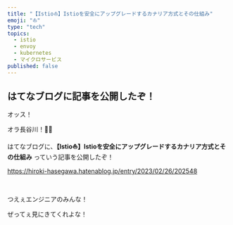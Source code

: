 ```yaml
---
title: "【Istio⛵️】Istioを安全にアップグレードするカナリア方式とその仕組み"
emoji: "⛵️"
type: "tech"
topics:
  - istio
  - envoy
  - kubernetes
  - マイクロサービス
published: false
---
```


## はてなブログに記事を公開したぞ！

オッス！

オラ長谷川！✋🏻

はてなブログに、**【Istio⛵️】Istioを安全にアップグレードするカナリア方式とその仕組み** っていう記事を公開したぞ！

https://hiroki-hasegawa.hatenablog.jp/entry/2023/02/26/202548

<br>

つえぇエンジニアのみんな！

ぜってぇ見にきてくれよな！
